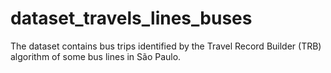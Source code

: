 # dataset_travels_lines_buses

The dataset contains bus trips identified by the Travel Record Builder (TRB) algorithm of some bus lines in São Paulo.
